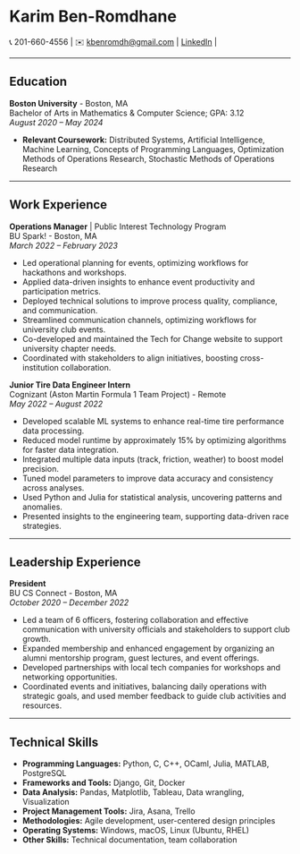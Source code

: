 # Karim Ben-Romdhane
📞 201-660-4556 | ✉️ kbenromdh@gmail.com | [LinkedIn](https://www.linkedin.com/in/karim-benromdhane/) | 

---

## Education
**Boston University** - Boston, MA  
Bachelor of Arts in Mathematics & Computer Science; GPA: 3.12  
*August 2020 – May 2024*

- **Relevant Coursework:** Distributed Systems, Artificial Intelligence, Machine Learning, Concepts of Programming Languages, Optimization Methods of Operations Research, Stochastic Methods of Operations Research

---

## Work Experience

**Operations Manager** | Public Interest Technology Program  
BU Spark! - Boston, MA  
*March 2022 – February 2023*

- Led operational planning for events, optimizing workflows for hackathons and workshops.
- Applied data-driven insights to enhance event productivity and participation metrics.
- Deployed technical solutions to improve process quality, compliance, and communication.
- Streamlined communication channels, optimizing workflows for university club events.
- Co-developed and maintained the Tech for Change website to support university chapter needs.
- Coordinated with stakeholders to align initiatives, boosting cross-institution collaboration.

**Junior Tire Data Engineer Intern**  
Cognizant (Aston Martin Formula 1 Team Project) - Remote  
*May 2022 – August 2022*

- Developed scalable ML systems to enhance real-time tire performance data processing.
- Reduced model runtime by approximately 15% by optimizing algorithms for faster data integration.
- Integrated multiple data inputs (track, friction, weather) to boost model precision.
- Tuned model parameters to improve data accuracy and consistency across analyses.
- Used Python and Julia for statistical analysis, uncovering patterns and anomalies.
- Presented insights to the engineering team, supporting data-driven race strategies.

---

## Leadership Experience

**President**  
BU CS Connect - Boston, MA  
*October 2020 – December 2022*

- Led a team of 6 officers, fostering collaboration and effective communication with university officials and stakeholders to support club growth.
- Expanded membership and enhanced engagement by organizing an alumni mentorship program, guest lectures, and event offerings.
- Developed partnerships with local tech companies for workshops and networking opportunities.
- Coordinated events and initiatives, balancing daily operations with strategic goals, and used member feedback to guide club activities and resources.

---

## Technical Skills

- **Programming Languages:** Python, C, C++, OCaml, Julia, MATLAB, PostgreSQL
- **Frameworks and Tools:** Django, Git, Docker
- **Data Analysis:** Pandas, Matplotlib, Tableau, Data wrangling, Visualization
- **Project Management Tools:** Jira, Asana, Trello
- **Methodologies:** Agile development, user-centered design principles
- **Operating Systems:** Windows, macOS, Linux (Ubuntu, RHEL)
- **Other Skills:** Technical documentation, team collaboration
